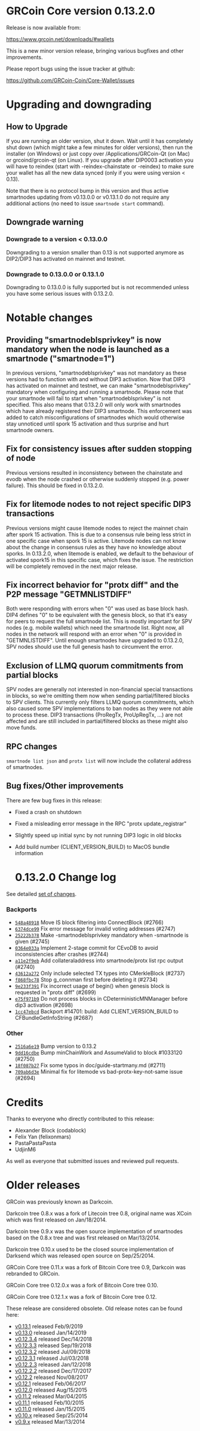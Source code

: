 # GRCoin Core version 0.13.2.0

Release is now available from:

<https://www.grcoin.net/downloads/#wallets>

This is a new minor version release, bringing various bugfixes and other improvements.

Please report bugs using the issue tracker at github:

<https://github.com/GRCoin-Coin/Core-Wallet/issues>

# Upgrading and downgrading

## How to Upgrade

If you are running an older version, shut it down. Wait until it has completely
shut down (which might take a few minutes for older versions), then run the
installer (on Windows) or just copy over /Applications/GRCoin-Qt (on Mac) or
grcoind/grcoin-qt (on Linux). If you upgrade after DIP0003 activation you will
have to reindex (start with -reindex-chainstate or -reindex) to make sure
your wallet has all the new data synced (only if you were using version < 0.13).

Note that there is no protocol bump in this version and thus active smartnodes
updating from v0.13.0.0 or v0.13.1.0 do not require any additional actions (no need to issue
`smartnode start` command).

## Downgrade warning

### Downgrade to a version < 0.13.0.0

Downgrading to a version smaller than 0.13 is not supported anymore as DIP2/DIP3 has activated
on mainnet and testnet.

### Downgrade to 0.13.0.0 or 0.13.1.0

Downgrading to 0.13.0.0 is fully supported but is not recommended unless you have some serious issues with 0.13.2.0.

# Notable changes

## Providing "smartnodeblsprivkey" is now mandatory when the node is launched as a smartnode ("smartnode=1")

In previous versions, "smartnodeblsprivkey" was not mandatory as these versions had to function with and without DIP3
activation. Now that DIP3 has activated on mainnet and testnet, we can make "smartnodeblsprivkey" mandatory when
configuring and running a smartnode. Please note that your smartnode will fail to start when "smartnodeblsprivkey"
is not specified. This also means that 0.13.2.0 will only work with smartnodes which have already registered their
DIP3 smartnode. This enforcement was added to catch misconfigurations of smartnodes which would otherwise stay
unnoticed until spork 15 activation and thus surprise and hurt smartnode owners.

## Fix for consistency issues after sudden stopping of node

Previous versions resulted in inconsistency between the chainstate and evodb when the node crashed or otherwise suddenly
stopped (e.g. power failure). This should be fixed in 0.13.2.0.

## Fix for litemode nodes to not reject specific DIP3 transactions

Previous versions might cause litemode nodes to reject the mainnet chain after spork 15 activation. This is due to a
consensus rule being less strict in one specific case when spork 15 is active. Litemode nodes can not know about the
change in consensus rules as they have no knowledge about sporks. In 0.13.2.0, when litemode is enabled, we default to the
behaviour of activated spork15 in this specific case, which fixes the issue. The restriction will be completely removed
in the next major release.

## Fix incorrect behavior for "protx diff" and the P2P message "GETMNLISTDIFF"

Both were responding with errors when "0" was used as base block hash. DIP4 defines "0" to be equivalent with the
genesis block, so that it's easy for peers to request the full smartnode list.
This is mostly important for SPV nodes (e.g. mobile wallets) which need the smartnode list. Right now, all nodes in
the network will respond with an error when "0" is provided in "GETMNLISTDIFF". Until enough smartnodes have upgraded
to 0.13.2.0, SPV nodes should use the full genesis hash to circumvent the error.

## Exclusion of LLMQ quorum commitments from partial blocks

SPV nodes are generally not interested in non-financial special transactions in blocks, so we're omitting them now when
sending partial/filtered blocks to SPV clients. This currently only filters LLMQ quorum commitments, which also caused
some SPV implementations to ban nodes as they were not able to process these. DIP3 transactions (ProRegTx, ProUpRegTx, ...)
are not affected and are still included in partial/filtered blocks as these might also move funds.

## RPC changes

`smartnode list json` and `protx list` will now include the collateral address of smartnodes.

## Bug fixes/Other improvements

There are few bug fixes in this release:

-   Fixed a crash on shutdown
-   Fixed a misleading error message in the RPC "protx update_registrar"
-   Slightly speed up initial sync by not running DIP3 logic in old blocks
-   Add build number (CLIENT_VERSION_BUILD) to MacOS bundle information

    # 0.13.2.0 Change log

See detailed [set of changes](https://github.com/GRCoin-Coin/Core-Wallet/compare/v0.13.1.0...grcoin:v0.13.2.0).

### Backports

-   [`548a48918`](https://github.com/GRCoin-Coin/Core-Wallet/commit/548a48918) Move IS block filtering into ConnectBlock (#2766)
-   [`6374dce99`](https://github.com/GRCoin-Coin/Core-Wallet/commit/6374dce99) Fix error message for invalid voting addresses (#2747)
-   [`25222b378`](https://github.com/GRCoin-Coin/Core-Wallet/commit/25222b378) Make -smartnodeblsprivkey mandatory when -smartnode is given (#2745)
-   [`0364e033a`](https://github.com/GRCoin-Coin/Core-Wallet/commit/0364e033a) Implement 2-stage commit for CEvoDB to avoid inconsistencies after crashes (#2744)
-   [`a11e2f9eb`](https://github.com/GRCoin-Coin/Core-Wallet/commit/a11e2f9eb) Add collateraladdress into smartnode/protx list rpc output (#2740)
-   [`43612a272`](https://github.com/GRCoin-Coin/Core-Wallet/commit/43612a272) Only include selected TX types into CMerkleBlock (#2737)
-   [`f868fbc78`](https://github.com/GRCoin-Coin/Core-Wallet/commit/f868fbc78) Stop g_connman first before deleting it (#2734)
-   [`9e233f391`](https://github.com/GRCoin-Coin/Core-Wallet/commit/9e233f391) Fix incorrect usage of begin() when genesis block is requested in "protx diff" (#2699)
-   [`e75f971b9`](https://github.com/GRCoin-Coin/Core-Wallet/commit/e75f971b9) Do not process blocks in CDeterministicMNManager before dip3 activation (#2698)
-   [`1cc47ebcd`](https://github.com/GRCoin-Coin/Core-Wallet/commit/1cc47ebcd) Backport #14701: build: Add CLIENT_VERSION_BUILD to CFBundleGetInfoString (#2687)

### Other

-   [`2516a6e19`](https://github.com/GRCoin-Coin/Core-Wallet/commit/2516a6e19) Bump version to 0.13.2
-   [`9dd16cdbe`](https://github.com/GRCoin-Coin/Core-Wallet/commit/9dd16cdbe) Bump minChainWork and AssumeValid to block #1033120 (#2750)
-   [`18f087b27`](https://github.com/GRCoin-Coin/Core-Wallet/commit/18f087b27) Fix some typos in doc/guide-startmany.md (#2711)
-   [`709ab6d3e`](https://github.com/GRCoin-Coin/Core-Wallet/commit/709ab6d3e) Minimal fix for litemode vs bad-protx-key-not-same issue (#2694)

# Credits

Thanks to everyone who directly contributed to this release:

-   Alexander Block (codablock)
-   Felix Yan (felixonmars)
-   PastaPastaPasta
-   UdjinM6

As well as everyone that submitted issues and reviewed pull requests.

# Older releases

GRCoin was previously known as Darkcoin.

Darkcoin tree 0.8.x was a fork of Litecoin tree 0.8, original name was XCoin
which was first released on Jan/18/2014.

Darkcoin tree 0.9.x was the open source implementation of smartnodes based on
the 0.8.x tree and was first released on Mar/13/2014.

Darkcoin tree 0.10.x used to be the closed source implementation of Darksend
which was released open source on Sep/25/2014.

GRCoin Core tree 0.11.x was a fork of Bitcoin Core tree 0.9,
Darkcoin was rebranded to GRCoin.

GRCoin Core tree 0.12.0.x was a fork of Bitcoin Core tree 0.10.

GRCoin Core tree 0.12.1.x was a fork of Bitcoin Core tree 0.12.

These release are considered obsolete. Old release notes can be found here:

-   [v0.13.1](https://github.com/GRCoin-Coin/Core-Wallet/blob/master/doc/release-notes/grcoin/release-notes-0.13.1.md) released Feb/9/2019
-   [v0.13.0](https://github.com/GRCoin-Coin/Core-Wallet/blob/master/doc/release-notes/grcoin/release-notes-0.13.0.md) released Jan/14/2019
-   [v0.12.3.4](https://github.com/GRCoin-Coin/Core-Wallet/blob/master/doc/release-notes/grcoin/release-notes-0.12.3.4.md) released Dec/14/2018
-   [v0.12.3.3](https://github.com/GRCoin-Coin/Core-Wallet/blob/master/doc/release-notes/grcoin/release-notes-0.12.3.3.md) released Sep/19/2018
-   [v0.12.3.2](https://github.com/GRCoin-Coin/Core-Wallet/blob/master/doc/release-notes/grcoin/release-notes-0.12.3.2.md) released Jul/09/2018
-   [v0.12.3.1](https://github.com/GRCoin-Coin/Core-Wallet/blob/master/doc/release-notes/grcoin/release-notes-0.12.3.1.md) released Jul/03/2018
-   [v0.12.2.3](https://github.com/GRCoin-Coin/Core-Wallet/blob/master/doc/release-notes/grcoin/release-notes-0.12.2.3.md) released Jan/12/2018
-   [v0.12.2.2](https://github.com/GRCoin-Coin/Core-Wallet/blob/master/doc/release-notes/grcoin/release-notes-0.12.2.2.md) released Dec/17/2017
-   [v0.12.2](https://github.com/GRCoin-Coin/Core-Wallet/blob/master/doc/release-notes/grcoin/release-notes-0.12.2.md) released Nov/08/2017
-   [v0.12.1](https://github.com/GRCoin-Coin/Core-Wallet/blob/master/doc/release-notes/grcoin/release-notes-0.12.1.md) released Feb/06/2017
-   [v0.12.0](https://github.com/GRCoin-Coin/Core-Wallet/blob/master/doc/release-notes/grcoin/release-notes-0.12.0.md) released Aug/15/2015
-   [v0.11.2](https://github.com/GRCoin-Coin/Core-Wallet/blob/master/doc/release-notes/grcoin/release-notes-0.11.2.md) released Mar/04/2015
-   [v0.11.1](https://github.com/GRCoin-Coin/Core-Wallet/blob/master/doc/release-notes/grcoin/release-notes-0.11.1.md) released Feb/10/2015
-   [v0.11.0](https://github.com/GRCoin-Coin/Core-Wallet/blob/master/doc/release-notes/grcoin/release-notes-0.11.0.md) released Jan/15/2015
-   [v0.10.x](https://github.com/GRCoin-Coin/Core-Wallet/blob/master/doc/release-notes/grcoin/release-notes-0.10.0.md) released Sep/25/2014
-   [v0.9.x](https://github.com/GRCoin-Coin/Core-Wallet/blob/master/doc/release-notes/grcoin/release-notes-0.9.0.md) released Mar/13/2014

